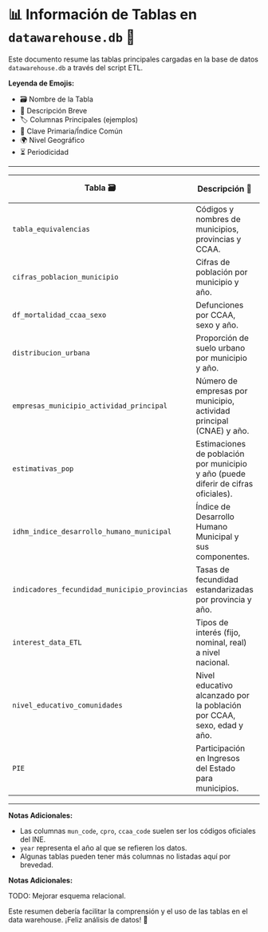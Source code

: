 # 📊 Información de Tablas en `datawarehouse.db` 🏦

Este documento resume las tablas principales cargadas en la base de datos `datawarehouse.db` a través del script ETL.

**Leyenda de Emojis:**
* 🗃️ Nombre de la Tabla
* 📄 Descripción Breve
* 🏷️ Columnas Principales (ejemplos)
* 🔑 Clave Primaria/Índice Común
* 🌍 Nivel Geográfico
* ⏳ Periodicidad

---

| Tabla 🗃️                               | Descripción 📄                                                                 | Columnas Principales 🏷️                                  | 🔑 Clave/Índice | 🌍 Nivel Geo | ⏳ Periodicidad |
|-----------------------------------------|--------------------------------------------------------------------------------|-----------------------------------------------------------|-----------------|--------------|-----------------|
| `tabla_equivalencias`                   | Códigos y nombres de municipios, provincias y CCAA.                            | `CMUN`, `CPRO`, `CCAA`, `NOMBRE_MUNICIPIO`, `NOMBRE_PROVINCIA` | `CMUN`          | Municipal    | Estática        |
| `cifras_poblacion_municipio`            | Cifras de población por municipio y año.                                       | `mun_code`, `year`, `poblacion_total`, `hombres`, `mujeres` | `mun_code`, `year` | Municipal    | Anual           |
| `df_mortalidad_ccaa_sexo`               | Defunciones por CCAA, sexo y año.                                              | `ccaa_code`, `sex`, `year`, `total_muertes`               | `ccaa_code`, `year`, `sex` | CCAA         | Anual           |
| `distribucion_urbana`                   | Proporción de suelo urbano por municipio y año.                                | `mun_code`, `year`, `proporcion_urbana`                   | `mun_code`, `year` | Municipal    | Anual           |
| `empresas_municipio_actividad_principal` | Número de empresas por municipio, actividad principal (CNAE) y año.            | `mun_code`, `year`, `CNAE`, `total_empresas`              | `mun_code`, `year`, `CNAE` | Municipal    | Anual           |
| `estimativas_pop`                       | Estimaciones de población por municipio y año (puede diferir de cifras oficiales). | `mun_code`, `year`, `poblacion`                           | `mun_code`, `year` | Municipal    | Anual           |
| `idhm_indice_desarrollo_humano_municipal` | Índice de Desarrollo Humano Municipal y sus componentes.                       | `mun_code`, `year`, `idh_municipal`, `renta_pc`, `esperanza_vida` | `mun_code`, `year` | Municipal    | Anual           |
| `indicadores_fecundidad_municipio_provincias` | Tasas de fecundidad estandarizadas por provincia y año.                      | `cpro`, `year`, `tasa_fert_prov`, `provincias_name`       | `cpro`, `year`  | Provincial   | Anual           |
| `interest_data_ETL`                     | Tipos de interés (fijo, nominal, real) a nivel nacional.                       | `date`, `interest_fixed`, `interest_nominal`, `interest_real` | `date`          | Nacional     | Diaria/Mensual  |
| `nivel_educativo_comunidades`           | Nivel educativo alcanzado por la población por CCAA, sexo, edad y año.         | `ccaa_code`, `year`, `nivel_educativo`, `sexo`, `edad_grupo` | `ccaa_code`, `year`, `nivel_educativo`, `sexo`, `edad_grupo` | CCAA         | Anual           |
| `PIE`                                   | Participación en Ingresos del Estado para municipios.                          | `mun_code`, `year`, `importe_total_PIE`, `poblacion_derecho` | `mun_code`, `year` | Municipal    | Anual           |

---

**Notas Adicionales:**
* Las columnas `mun_code`, `cpro`, `ccaa_code` suelen ser los códigos oficiales del INE.
* `year` representa el año al que se refieren los datos.
* Algunas tablas pueden tener más columnas no listadas aquí por brevedad.

**Notas Adicionales:**

TODO: Mejorar esquema relacional.

Este resumen debería facilitar la comprensión y el uso de las tablas en el data warehouse. ¡Feliz análisis de datos! 🚀
